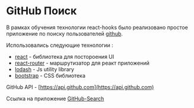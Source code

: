 # GitHub Поиск

В рамках обучения технологии react-hooks было реализовано простое приложение по поиску
пользователей [github](https://github.com/).

 Использовались следующие технологии :
 
   * [react](https://reactjs.org/) - библиотека для постороения UI
   * [react-router](https://reacttraining.com/react-router/) - маршрутизатор для реакт приложений
   * [lodash](https://lodash.com/) - Js utility library
   * [bootstrap](https://getbootstrap.com/) -  CSS библиотека
   
   GitHub API - [https://api.github.com](https://api.github.com)
   
   Ссылка на приложение [GitHub-Search](http://my-github-search.surge.sh/)

